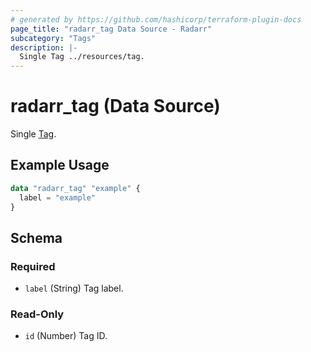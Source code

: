 ```yaml
---
# generated by https://github.com/hashicorp/terraform-plugin-docs
page_title: "radarr_tag Data Source - Radarr"
subcategory: "Tags"
description: |-
  Single Tag ../resources/tag.
---
```


# radarr_tag (Data Source)

<!-- subcategory:Tags -->
Single [Tag](../resources/tag).

## Example Usage

```terraform
data "radarr_tag" "example" {
  label = "example"
}
```

<!-- schema generated by tfplugindocs -->
## Schema

### Required

- `label` (String) Tag label.

### Read-Only

- `id` (Number) Tag ID.
